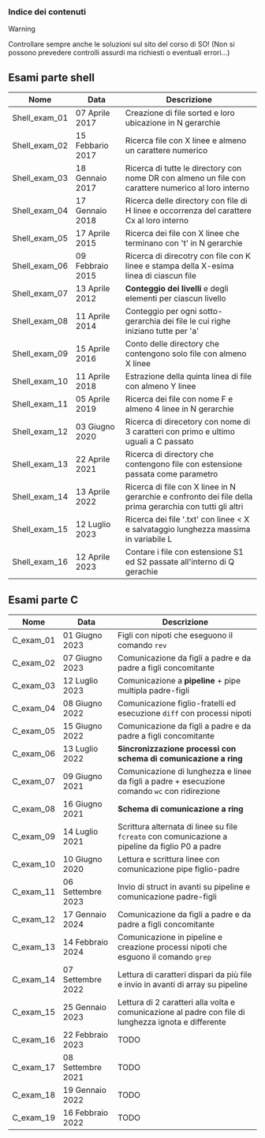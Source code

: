 ### Indice dei contenuti

>[!WARNING]
>
>Controllare sempre anche le soluzioni sul sito del corso di SO!
>(Non si possono prevedere controlli assurdi ma richiesti o eventuali errori...)

## Esami parte shell
| Nome          | Data                  | Descrizione
|---------------|-----------------------| -------------------------------------------------------------------------------------------------------------
| Shell_exam_01 | 07 Aprile 2017        | Creazione di file sorted e loro ubicazione in N gerarchie
| Shell_exam_02 | 15 Febbario 2017      | Ricerca file con X linee e almeno un carattere numerico
| Shell_exam_03 | 18 Gennaio 2017       | Ricerca di tutte le directory con nome DR con almeno un file con carattere numerico al loro interno
| Shell_exam_04 | 17 Gennaio 2018       | Ricerca delle directory con file di H linee e occorrenza del carattere Cx al loro interno
| Shell_exam_05 | 17 Aprile 2015        | Ricerca dei file con X linee che terminano con 't' in N gerarchie
| Shell_exam_06 | 09 Febbraio 2015      | Ricerca di direcotry con file con K linee e stampa della X-esima linea di ciascun file
| Shell_exam_07 | 13 Aprile 2012        | **Conteggio dei livelli** e degli elementi per ciascun livello
| Shell_exam_08 | 11 Aprile 2014        | Conteggio per ogni sotto-gerarchia dei file le cui righe iniziano tutte per 'a'
| Shell_exam_09 | 15 Aprile 2016        | Conto delle directory che contengono solo file con almeno X linee
| Shell_exam_10 | 11 Aprile 2018        | Estrazione della quinta linea di file con almeno Y linee
| Shell_exam_11 | 05 Aprile 2019        | Ricerca dei file con nome F e almeno 4 linee in N gerarchie
| Shell_exam_12 | 03 Giugno 2020        | Ricerca di direcetory con nome di 3 caratteri con primo e ultimo uguali a C passato
| Shell_exam_13 | 22 Aprile 2021        | Ricerca di directory che contengono file con estensione passata come parametro
| Shell_exam_14 | 13 Aprile 2022        | Ricerca di file con X linee in N gerarchie e confronto dei file della prima gerarchia con tutti gli altri
| Shell_exam_15 | 12 Luglio 2023        | Ricerca dei file '.txt' con linee < X e salvataggio lunghezza massima in variabile L
| Shell_exam_16 | 12 Aprile 2023        | Contare i file con estensione S1 ed S2 passate all'interno di Q gerachie

## Esami parte C

| Nome          | Data                  | Descrizione
|---------------|-----------------------| -------------------------------------------------------------------------------------------------------------
| C_exam_01     | 01 Giugno 2023        | Figli con nipoti che eseguono il comando `rev`
| C_exam_02     | 07 Giugno 2023        | Comunicazione da figli a padre e da padre a figli concomitante
| C_exam_03     | 12 Luglio 2023        | Comunicazione a **pipeline** + pipe multipla padre-figli
| C_exam_04     | 08 Giugno 2022        | Comunicazione figlio-fratelli ed esecuzione `diff` con processi nipoti
| C_exam_05     | 15 Giugno 2022        | Comunicazione da figli a padre e da padre a figli concomitante
| C_exam_06     | 13 Luglio 2022        | **Sincronizzazione processi con schema di comunicazione a ring**
| C_exam_07     | 09 Giugno 2021        | Comunicazione di lunghezza e linee da figli a padre + esecuzione comando `wc` con ridirezione
| C_exam_08     | 16 Giugno 2021        | **Schema di comunicazione a ring**
| C_exam_09     | 14 Luglio 2021        | Scrittura alternata di linee su file `fcreato` con comunicazione a pipeline da figlio P0 a padre
| C_exam_10     | 10 Giugno 2020        | Lettura e scrittura linee con comunicazione pipe figlio-padre
| C_exam_11     | 06 Settembre 2023     | Invio di struct in avanti su pipeline e comunicazione padre-figli
| C_exam_12     | 17 Gennaio 2024       | Comunicazione da figli a padre e da padre a figli concomitante
| C_exam_13     | 14 Febbraio 2024      | Comunicazione in pipeline e creazione processi nipoti che esguono il comando `grep`
| C_exam_14     | 07 Settembre 2022     | Lettura di caratteri dispari da più file e invio in avanti di array su pipeline
| C_exam_15     | 25 Gennaio 2023       | Lettura di 2 caratteri alla volta e comunicazione al padre con file di lunghezza ignota e differente
| C_exam_16     | 22 Febbraio 2023      | TODO
| C_exam_17     | 08 Settembre 2021     | TODO
| C_exam_18     | 19 Gennaio 2022       | TODO
| C_exam_19     | 16 Febbraio 2022      | TODO